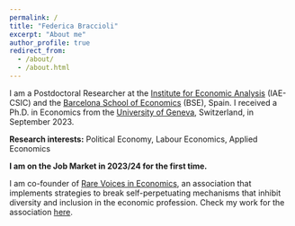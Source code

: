 ```yaml
---
permalink: /
title: "Federica Braccioli"
excerpt: "About me"
author_profile: true
redirect_from: 
  - /about/
  - /about.html
---
```


I am a Postdoctoral Researcher at the [Institute for Economic Analysis](https://www.iae.csic.es/investigadorPersonalAbout.php?idinvestigador=3810&lang=ing) (IAE-CSIC) and the [Barcelona School of Economics](https://bse.eu/) (BSE), Spain. I received a Ph.D. in Economics from the [University of Geneva](https://www.unige.ch/gsem/en/research/institutes/iee/), Switzerland, in September 2023. 

**Research interests:** Political Economy, Labour Economics, Applied Economics

**I am on the Job Market in 2023/24 for the first time.**

I am co-founder of [Rare Voices in Economics](https://www.rarevoicesineconomics.com/), an association that implements strategies to break self-perpetuating mechanisms that inhibit diversity and inclusion in the economic profession. Check my work for the association [here](https://federicabraccioli.github.io/rare-voices/). 
